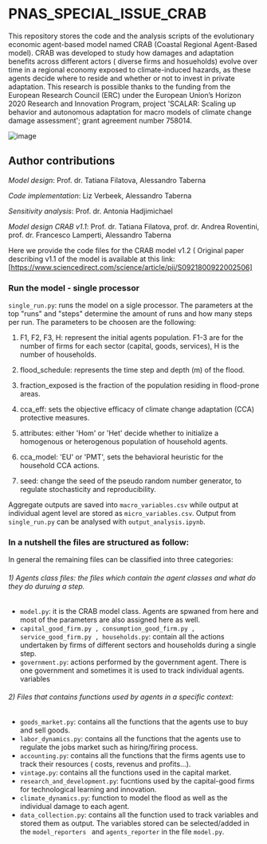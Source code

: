 # PNAS_SPECIAL_ISSUE_CRAB

This repository stores the code and the analysis scripts of the evolutionary economic agent-based model named CRAB (Coastal Regional Agent-Based model). CRAB was developed to study how damages and adaptation benefits across different actors ( diverse firms and hosueholds) evolve over time in a regional economy exposed to climate-induced hazards, as these agents decide where to reside and whether or not to invest in private adaptation. This research is possible thanks to the funding from the European Research Council (ERC) under the European Union’s Horizon 2020 Research and Innovation Program, project 'SCALAR: Scaling up behavior and autonomous adaptation for macro models of climate change damage assessment'; grant agreement number 758014.

![image](https://github.com/SC3-TUD/PNAS-Uncertainty-in-Boundedly-Rational-Climate-Adaptation/assets/83168418/9f49f519-0c9c-40c7-afb3-6a8a662fec87)


## Author contributions

*Model design*: Prof. dr. Tatiana Filatova, Alessandro Taberna

*Code implementation*: Liz Verbeek, Alessandro Taberna

*Sensitivity analysis*: Prof. dr. Antonia Hadjimichael

*Model design CRAB v1.1*: Prof. dr. Tatiana Filatova, prof. dr. Andrea Roventini, prof. dr. Francesco Lamperti, Alessandro Taberna 

Here we provide the code files for the CRAB model v1.2  ( Original paper describing v1.1 of the model is available at this link: [https://www.sciencedirect.com/science/article/pii/S0921800922002506]





### Run the model - single processor

```single_run.py```: runs the model on a sigle processor. The parameters at the top "runs" and "steps" determine the amount of runs and how many steps per run. The parameters to be choosen are the following:

  1) F1, F2, F3, H: represent the initial agents population. F1-3 are for the number of firms for each sector (capital, goods, services), H is the number of households.
     
  2) flood_schedule: represents the time step and depth (m) of the flood.
     
  3) fraction_exposed is the fraction of the population residing in flood-prone areas.

  4) cca_eff: sets the objective efficacy of climate change adaptation (CCA) protective measures.
  5) attributes: either 'Hom' or 'Het' decide whether to initialize a homogenous or heterogenous population of household agents.
  6) cca_model: 'EU' or 'PMT', sets the behavioral heuristic for the household CCA actions.
  7) seed: change the seed of the pseudo random number generator, to regulate stochasticity and reproducibility.

Aggregate outputs are saved into ```macro_variables.csv``` while output at individual agent level are stored as ```micro_variables.csv```. Output from ```single_run.py``` can be analysed with ```output_analysis.ipynb```.



### In a nutshell the files are structured as follow:
In general the remaining files can be classified into three categories:
   ###### 1) Agents class files: the files which contain the agent classes and what do they do duruing a step. 

   * ```model.py```: it is the CRAB model class. Agents are spwaned from here and most of the parameters are also assigned here as well.
   * ```capital_good_firm.py , consumption_good_firm.py , service_good_firm.py , households.py```: contain all the actions undertaken by firms of different sectors and         households during a single step.
   * ```government.py```: actions performed by the government agent. There is one government and sometimes it is used to track individual agents. variables
   ###### 2) Files that contains functions used by agents in a specific context:
   * ```goods_market.py```: contains all the functions that the agents use to buy and sell goods.
   * ```labor_dynamics.py```: contains all the functions that the agents use to regulate the jobs market such as hiring/firing process.
   * ```accounting.py```: contains all the functions that the firms agents use to track their resources ( costs, revenus and profits...).
   * ```vintage.py```: contains all the functions used in the capital market. 
   * ```research_and_development.py```: fucntions used by the capital-good firms for technological learning and innovation.
   * ```climate_dynamics.py```: function to model the flood as well as the individual damage to each agent.
   * ```data_collection.py```: contains all the function used to track variables and stored them as output. The variables stored can be selected/added in the  ```model_reporters ``` and ```agents_reporter``` in the file ```model.py```.



 


